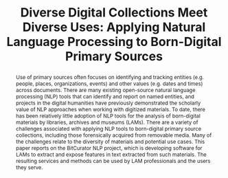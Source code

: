 ---
abstract: Use of primary sources often focuses on identifying and tracking entities
  (e.g. people, places, organizations, events) and other values (e.g. dates and times)
  across documents. There are many existing open-source natural language processing
  (NLP) tools that can identify and report on named entities, and projects in the
  digital humanities have previously demonstrated the scholarly value of NLP approaches
  when working with digitized materials. To date, there has been relatively little
  adoption of NLP tools for the analysis of born-digital materials by libraries, archives
  and museums (LAMs). There are a variety of challenges associated with applying NLP
  tools to born-digital primary source collections, including those forensically acquired
  from removable media. Many of the challenges relate to the diversity of materials
  and potential use cases. This paper reports on the BitCurator NLP project, which
  is developing software for LAMs to extract and expose features in text extracted
  from such materials. The resulting services and methods can be used by LAM professionals
  and the users they serve.
creators:
- Lee, Christopher
- Woods, Kam
date: null
document_url: https://services.phaidra.univie.ac.at/api/object/o:931103/download
grand_parent: iPRES
institutions: []
keywords:
- kyoto
landing_page_url: https://phaidra.univie.ac.at/o:931103
language: eng
layout: publication
license: CC BY-SA 4.0 International
notes_url: null
parent: iPRES 2017
publication_type: paper
size: 135616
slides_url: null
source_name: iPRES
stream_url: null
title: 'Diverse Digital Collections Meet Diverse Uses: Applying Natural Language Processing
  to Born-Digital Primary Sources'
year: 2017
---